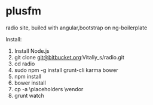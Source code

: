 plusfm
======

radio site, builed with angular,bootstrap on ng-boilerplate


Install: 
1. Install Node.js
2. git clone git@bitbucket.org:Vitaliy_s/radio.git
3. cd radio
4. sudo npm -g install grunt-cli karma bower
5. npm install
6. bower install
7. cp -a \placeholders \vendor
8. grunt watch
